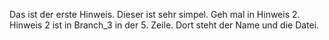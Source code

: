 Das ist der erste Hinweis. Dieser ist sehr simpel. Geh mal in Hinweis 2. 
Hinweis 2 ist in Branch_3 in der 5. Zeile. Dort steht der Name und die Datei.